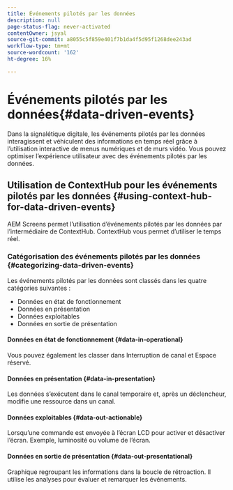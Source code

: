 ```yaml
---
title: Événements pilotés par les données
description: null
page-status-flag: never-activated
contentOwner: jsyal
source-git-commit: a8055c5f859e401f7b1da4f5d95f1268dee243ad
workflow-type: tm+mt
source-wordcount: '162'
ht-degree: 16%

---
```



# Événements pilotés par les données{#data-driven-events}

Dans la signalétique digitale, les événements pilotés par les données interagissent et véhiculent des informations en temps réel grâce à l’utilisation interactive de menus numériques et de murs vidéo. Vous pouvez optimiser l’expérience utilisateur avec des événements pilotés par les données.

## Utilisation de ContextHub pour les événements pilotés par les données    {#using-context-hub-for-data-driven-events}

AEM Screens permet l’utilisation d’événements pilotés par les données par l’intermédiaire de ContextHub. ContextHub vous permet d’utiliser le temps réel.

### Catégorisation des événements pilotés par les données {#categorizing-data-driven-events}

Les événements pilotés par les données sont classés dans les quatre catégories suivantes :

* Données en état de fonctionnement
* Données en présentation
* Données exploitables
* Données en sortie de présentation   

#### Données en état de fonctionnement {#data-in-operational}

Vous pouvez également les classer dans Interruption de canal et Espace réservé.

#### Données en présentation {#data-in-presentation}

Les données s’exécutent dans le canal temporaire et, après un déclencheur, modifie une ressource dans un canal.

#### Données exploitables {#data-out-actionable}

Lorsqu’une commande est envoyée à l’écran LCD pour activer et désactiver l’écran. Exemple, luminosité ou volume de l’écran.

#### Données en sortie de présentation    {#data-out-presentational}

Graphique regroupant les informations dans la boucle de rétroaction. Il utilise les analyses pour évaluer et remarquer les événements.
